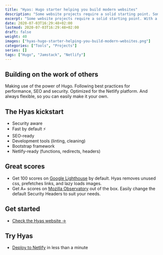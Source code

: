 ```yaml
---
title: "Hyas: Hugo starter helping you build modern websites"
description: "Some website projects require a solid starting point. Sometimes you just don’t want to start from scratch."
excerpt: "Some website projects require a solid starting point. With a great developer experience and a sound user experience. Sometimes you just don’t want to start from scratch. That’s why I created <a href=\"https://github.com/h-enk/hyas\">Hyas</a>."
date: 2020-07-03T16:29:48+02:00
lastmod: 2020-07-03T16:29:48+02:00
draft: false
weight: 40
images: ["hyas-hugo-starter-helping-you-build-modern-websites.png"]
categories: ["Tools", "Projects"]
series: []
tags: ["Hugo", "Jamstack", "Netlify"]
---
```


## Building on the work of others

Making use of the power of Hugo. Following best practices for performance, SEO and security. Optimized for the Netlify platform. And always flexible, so you can easily make it your own.

## The Hyas kickstart

- Security aware
- Fast by default ⚡️
- SEO-ready
- Development tools (linting, cleaning)
- Bootstrap framework
- Netlify-ready (functions, redirects, headers)

## Great scores

- Get 100 scores on [Google Lighthouse](https://googlechrome.github.io/lighthouse/viewer/?gist=8b7aec005ae7b9e128ad5c4e2f125fea) by default. Hyas removes unused css, prefetches links, and lazy loads images.
- Get A+ scores on [Mozilla Observatory](https://observatory.mozilla.org/analyze/hyas.netlify.app) out of the box. Easily change the default Security Headers to suit your needs.

## Get started

- [Check the Hyas website →](https://gethyas.com/)

## Try Hyas

- [Deploy to Netlify](https://app.netlify.com/start/deploy?repository=https://github.com/h-enk/hyas) in less than a minute
